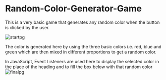 # Random-Color-Generator-Game
This is a very basic game that generates any random color when the button is clicked by the user.

![startpg](https://github.com/shambhavi796/Random-Color-Generator-Game/assets/121026844/9908d992-fc55-43ab-865a-a9c7d2ca414f)

The color is generated here by using the three basic colors i.e. red, blue and green which are then mixed in different proportions to get a random color. 




In JavaScript, Event Listeners are used here to  display the selected color in the place of the heading and to fill the box below with that random color 
![finalpg](https://github.com/shambhavi796/Random-Color-Generator-Game/assets/121026844/67a38c8c-6724-4f71-bd6f-c0b7ab75abc9)

